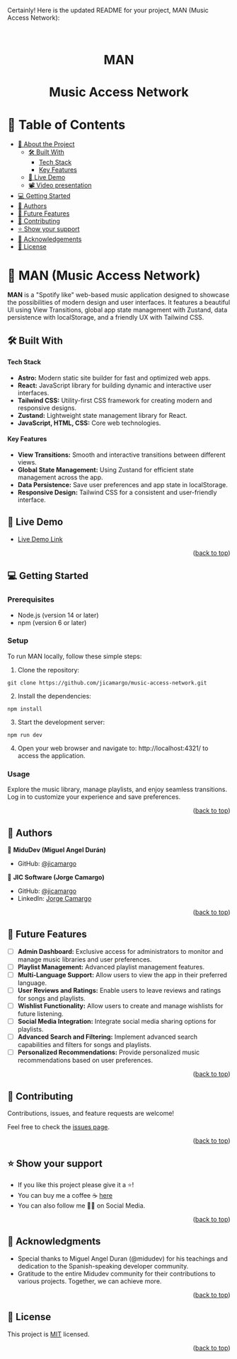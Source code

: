 Certainly! Here is the updated README for your project, MAN (Music Access Network):

<br>
<div align='center'>
	<h1>MAN</h1>
	<h1>Music Access Network</h1>
</div>
<a name="readme-top"></a>

# 📗 Table of Contents
- [📖 About the Project](#about-project)
  - [🛠 Built With](#built-with)
    - [Tech Stack](#tech-stack)
    - [Key Features](#key-features)
  - [🚀 Live Demo](#live-demo)
  - [📽️ Video presentation](#video-demo)
- [💻 Getting Started](#getting-started)
- [👥 Authors](#authors)
- [🔭 Future Features](#future-features)
- [🤝 Contributing](#contributing)
- [⭐️ Show your support](#support)
- [🙏 Acknowledgements](#acknowledgements)
- [📝 License](#license)


# 📖 MAN (Music Access Network) <a name="about-project"></a>

**MAN** is a "Spotify like" web-based music application designed to showcase the possibilities of modern design and user interfaces. It features a beautiful UI using View Transitions, global app state management with Zustand, data persistence with localStorage, and a friendly UX with Tailwind CSS.

## 🛠 Built With <a name="built-with"></a>

#### Tech Stack <a name="tech-stack"></a>

- **Astro:** Modern static site builder for fast and optimized web apps.
- **React:** JavaScript library for building dynamic and interactive user interfaces.
- **Tailwind CSS:** Utility-first CSS framework for creating modern and responsive designs.
- **Zustand:** Lightweight state management library for React.
- **JavaScript, HTML, CSS:** Core web technologies.

#### Key Features <a name="key-features"></a>

- **View Transitions:** Smooth and interactive transitions between different views.
- **Global State Management:** Using Zustand for efficient state management across the app.
- **Data Persistence:** Save user preferences and app state in localStorage.
- **Responsive Design:** Tailwind CSS for a consistent and user-friendly interface.

<!-- LIVE DEMO  -->

## 🚀 Live Demo <a name="live-demo"></a>

- [Live Demo Link](http://musicaccessnetwork.jorgecamargo.live/) 

<p align="right">(<a href="#readme-top">back to top</a>)</p>


<!-- GETTING STARTED -->

## 💻 Getting Started <a name="getting-started"></a>

### Prerequisites

- Node.js (version 14 or later)
- npm (version 6 or later)

### Setup

To run MAN locally, follow these simple steps:

1. Clone the repository:

`git clone https://github.com/jicamargo/music-access-network.git`

2. Install the dependencies:

`npm install`

3. Start the development server:

`npm run dev`

4. Open your web browser and navigate to: http://localhost:4321/ to access the application. 

### Usage

Explore the music library, manage playlists, and enjoy seamless transitions. Log in to customize your experience and save preferences.

<p align="right">(<a href="#readme-top">back to top</a>)</p>

<!-- AUTHORS -->

## 👥 Authors <a name="authors"></a>

👤 **MiduDev (Miguel Angel Durán)**
- GitHub: [@jicamargo](https://github.com/midudev)

👤 **JIC Software (Jorge Camargo)**
- GitHub: [@jicamargo](https://github.com/jicamargo)
- LinkedIn: [Jorge Camargo](https://www.linkedin.com/in/jorgecamargog/?locale=en_US)

<p align="right">(<a href="#readme-top">back to top</a>)</p>


<!-- FUTURE FEATURES -->
## 🔭 Future Features <a name="future-features"></a>

- [ ] **Admin Dashboard:** Exclusive access for administrators to monitor and manage music libraries and user preferences.
- [ ] **Playlist Management:** Advanced playlist management features.
- [ ] **Multi-Language Support:** Allow users to view the app in their preferred language.
- [ ] **User Reviews and Ratings:** Enable users to leave reviews and ratings for songs and playlists.
- [ ] **Wishlist Functionality:** Allow users to create and manage wishlists for future listening.
- [ ] **Social Media Integration:** Integrate social media sharing options for playlists.
- [ ] **Advanced Search and Filtering:** Implement advanced search capabilities and filters for songs and playlists.
- [ ] **Personalized Recommendations:** Provide personalized music recommendations based on user preferences.

<p align="right">(<a href="#readme-top">back to top</a>)</p>

<!-- CONTRIBUTING -->

## 🤝 Contributing <a name="contributing"></a>

Contributions, issues, and feature requests are welcome!

Feel free to check the [issues page](https://github.com/jicamargo/music-access-network/issues).

<p align="right">(<a href="#readme-top">back to top</a>)</p>

<!-- SUPPORT -->

## ⭐️ Show your support <a name="support"></a>

- If you like this project please give it a ⭐️!
- You can buy me a coffee ☕ [here](https://bmc.link/jicamargo)
- You can also follow me 👍🏽 on Social Media.

<p align="right">(<a href="#readme-top">back to top</a>)</p>

<!-- ACKNOWLEDGEMENTS -->

## 🙏 Acknowledgments <a name="acknowledgements"></a>

- Special thanks to Miguel Angel Duran (@midudev) for his teachings and dedication to the Spanish-speaking developer community.
- Gratitude to the entire Midudev community for their contributions to various projects. Together, we can achieve more.

<p align="right">(<a href="#readme-top">back to top</a>)</p>

<!-- LICENSE -->

## 📝 License <a name="license"></a>

This project is [MIT](./LICENSE) licensed.

<p align="right">(<a href="#readme-top">back to top</a>)</p>
